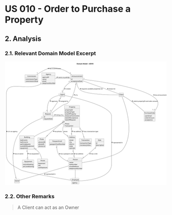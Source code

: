 # US 010 - Order to Purchase a Property 

## 2. Analysis

### 2.1. Relevant Domain Model Excerpt 

![Domain Model](svg/us010-domain-model.svg)

### 2.2. Other Remarks

> A Client can act as an Owner